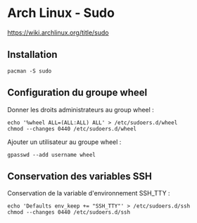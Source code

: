 # Arch Linux - Sudo

https://wiki.archlinux.org/title/sudo

## Installation
```
pacman -S sudo
```

## Configuration du groupe wheel
Donner les droits administrateurs au group wheel :
```
echo '%wheel ALL=(ALL:ALL) ALL' > /etc/sudoers.d/wheel
chmod --changes 0440 /etc/sudoers.d/wheel
```
Ajouter un utilisateur au groupe wheel :
```
gpasswd --add username wheel
```

## Conservation des variables SSH
Conservation de la variable d'environnement SSH_TTY :
```
echo 'Defaults env_keep += "SSH_TTY"' > /etc/sudoers.d/ssh
chmod --changes 0440 /etc/sudoers.d/ssh
```
